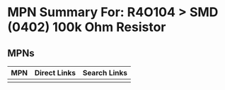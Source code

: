 



# MPN Summary For: R4O104 > SMD (0402) 100k Ohm Resistor

## MPNs
  

|MPN|Direct Links|Search Links|
| :--- | :--- | :--- |
||||
